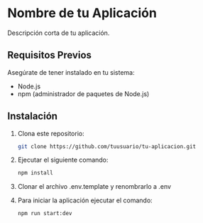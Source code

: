 # Nombre de tu Aplicación

Descripción corta de tu aplicación.

## Requisitos Previos

Asegúrate de tener instalado en tu sistema:

- Node.js
- npm (administrador de paquetes de Node.js)

## Instalación

1. Clona este repositorio:

   ```bash
   git clone https://github.com/tuusuario/tu-aplicacion.git

2. Ejecutar el siguiente comando:
    ```bash
   npm install
   
3. Clonar el archivo .env.template y renombrarlo a .env
4. Para iniciar la aplicación ejecutar el comando:
   ```bash
   npm run start:dev